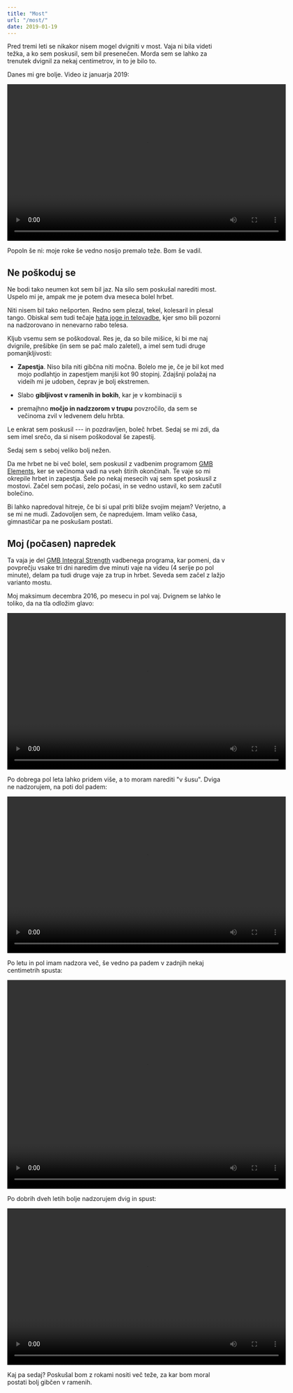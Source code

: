 ```yaml
---
title: "Most"
url: "/most/"
date: 2019-01-19
---
```


Pred tremi leti se nikakor nisem mogel dvigniti v most. 
Vaja ni bila videti težka, a ko sem poskusil, 
sem bil presenečen. Morda sem se lahko
za trenutek dvignil za nekaj centimetrov, in to je bilo to.

Danes mi gre bolje. Video iz januarja 2019:

<video width="640" height="360" controls>
<source src="/bridge/201901.s.mp4" type="video/mp4">
[Most, januar 2019, video](/bridge/201901.s.mp4)
</video>

Popoln še ni: moje roke še vedno nosijo premalo teže. Bom še vadil. 


Ne poškoduj se
--------------

Ne bodi tako neumen kot sem bil jaz. Na silo sem poskušal narediti most.
Uspelo mi je, ampak me je potem dva meseca bolel hrbet.

Niti nisem bil tako nešporten. Redno sem plezal, tekel, kolesaril in
plesal tango. Obiskal sem tudi tečaje 
[hata joge in telovadbe](http://www.jogado.com/),
kjer smo bili pozorni na nadzorovano in nenevarno rabo telesa.

Kljub vsemu sem se poškodoval. Res je, da so bile mišice, ki bi me
naj dvignile, prešibke (in sem se pač malo zaletel), 
a imel sem tudi druge pomanjkljivosti:

- **Zapestja**. Niso bila niti gibčna niti močna. Bolelo me je, če je bil
kot med mojo podlahtjo in zapestjem manjši kot 90 stopinj. Zdajšnji
polažaj na videih mi je udoben, čeprav je bolj ekstremen.

- Slabo **gibljivost v ramenih in bokih**, kar je v kombinaciji s

- premajhno **močjo in nadzzorom v trupu** povzročilo, da sem se 
večinoma zvil v ledvenem delu hrbta.

Le enkrat sem poskusil --- in pozdravljen, boleč hrbet. Sedaj se mi zdi,
da sem imel srečo, da si nisem poškodoval še zapestij.

Sedaj sem s seboj veliko bolj nežen.
 
Da me hrbet ne bi več bolel, sem poskusil z vadbenim programom
[GMB Elements](https://gmb.io/e/), ker se večinoma vadi na vseh
štirih okončinah. Te vaje so mi okrepile hrbet in zapestja.
Šele po nekaj mesecih  vaj sem spet poskusil z mostovi. 
Začel sem počasi, zelo počasi,
in se vedno ustavil, ko sem začutil bolečino.

Bi lahko napredoval hitreje, če bi si upal priti bliže svojim mejam?
Verjetno, a se mi ne mudi. Zadovoljen sem, če napredujem. Imam veliko
časa, gimnastičar pa ne poskušam postati.


Moj (počasen) napredek
----------------------

Ta vaja je del 
[GMB Integral Strength](https://gmb.io/is/) vadbenega programa, kar pomeni,
da v povprečju vsake tri dni naredim dve minuti vaje na videu
(4 serije po pol minute), delam pa tudi druge vaje za trup in hrbet. 
Seveda sem začel z lažjo varianto mostu.

Moj maksimum decembra 2016, po 
mesecu in pol vaj. Dvignem se lahko le toliko, da na tla
odložim glavo:

<video width="640" height="360" controls>
<source src="/bridge/201612.mp4" type="video/mp4">
[Most, december 2016, video](/bridge/201612.mp4)
</video>

Po dobrega pol leta lahko pridem više, a to moram narediti
"v šusu". Dviga ne nadzorujem, na poti dol padem:

<video width="640" height="360" controls>
<source src="/bridge/201707.s.mp4" type="video/mp4">
[Most, julij 2017, video](/bridge/201707.s.mp4)
</video>

Po letu in pol imam nadzora več, še vedno pa padem
v zadnjih nekaj centimetrih spusta:

<video width="640" height="480" controls>
<source src="/bridge/201808.s.mp4" type="video/mp4">
[Most, avgust 2018, video](/bridge/201808.s.mp4)
</video>

Po dobrih dveh letih bolje nadzorujem dvig
in spust:

<video width="640" height="360" controls>
<source src="/bridge/201901.s.mp4" type="video/mp4">
[Most, januar 2019, video](/bridge/201901.s.mp4)
</video>

Kaj pa sedaj? Poskušal bom z rokami nositi več teže, za kar bom
moral postati bolj gibčen v ramenih. 
